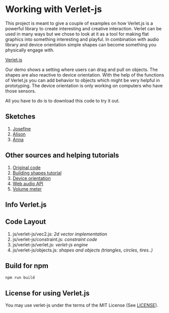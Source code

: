 Working with Verlet-js
=========

This project is meant to give a couple of examples on how Verlet.js is a powerful library to create interesting and creative interaction. Verlet can be used in many ways but we chose to look at it as a tool for making flat graphics into something interesting and playful. In combination with audio library and device orientation simple shapes can become something you physically engage with. 

[Verlet.js](https://github.com/subprotocol/verlet-js)


Our demo shows a setting where users can drag and pull on objects. The shapes are also reactive to device orientation. With the help of the functions of Verlet.js you can add behavior to objects which might be very helpful in prototyping. The device orientation is only working on computers who have those sensors.  

All you have to do is to download this code to try it out.

Sketches
--------

1. [Josefine](sketches/sketch-01/donkey.html)
2. [Alison](sketches/alisons_sketches/sketch2.html)
3. [Anna](sketches/sketchA.html)


Other sources and helping tutorials
--------
1. [Original code](https://github.com/subprotocol/verlet-js)
2. [Building shapes tutorial](https://www.sitepoint.com/an-introduction-to-verlet-js/)
3. [Device orientation](https://developers.google.com/web/fundamentals/native-hardware/device-orientation/)
4. [Web audio API](https://developer.mozilla.org/en-US/docs/Web/API/Web_Audio_API)
5. [Volume meter](https://github.com/cwilso/volume-meter/)



Info Verlet.js
-----------

Code Layout 
-----------
1. js/verlet-js/vec2.js: _2d vector implementation_
2. js/verlet-js/constraint.js: _constraint code_
3. js/verlet-js/verlet.js: _verlet-js engine_
4. js/verlet-js/objects.js: _shapes and objects (triangles, circles, tires..)_

Build for npm
-------------

``` js
npm run build
```

License for using Verlet.js
-------
You may use verlet-js under the terms of the MIT License (See [LICENSE](LICENSE)).

